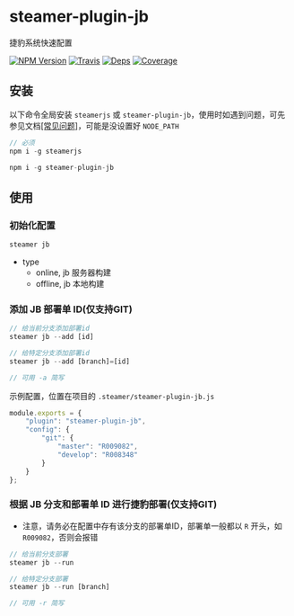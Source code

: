 # steamer-plugin-jb

捷豹系统快速配置

[![NPM Version](https://img.shields.io/npm/v/steamer-plugin-jb.svg?style=flat)](https://www.npmjs.com/package/steamer-plugin-jb)
[![Travis](https://img.shields.io/travis/steamerjs/steamer-plugin-jb.svg)](https://travis-ci.org/steamerjs/steamer-plugin-jb)
[![Deps](https://david-dm.org/steamerjs/steamer-plugin-jb.svg)](https://david-dm.org/steamerjs/steamer-plugin-jb)
[![Coverage](https://img.shields.io/coveralls/steamerjs/steamer-plugin-jb.svg)](https://coveralls.io/github/steamerjs/steamer-plugin-jb)

## 安装
以下命令全局安装 `steamerjs` 或 `steamer-plugin-jb`，使用时如遇到问题，可先参见文档[[常见问题]](https://steamerjs.github.io/docs/introduction/Steamer-QA.html)，可能是没设置好 `NODE_PATH`

```javascript
// 必须
npm i -g steamerjs

npm i -g steamer-plugin-jb
```

## 使用
### 初始化配置

```javascript
steamer jb
```

* type
	- online, jb 服务器构建
	- offline, jb 本地构建


### 添加 JB 部署单 ID(仅支持GIT)

```javascript
// 给当前分支添加部署id
steamer jb --add [id]

// 给特定分支添加部署id
steamer jb --add [branch]=[id]

// 可用 -a 简写 
```

示例配置，位置在项目的 `.steamer/steamer-plugin-jb.js`

```javascript
module.exports = {
    "plugin": "steamer-plugin-jb",
    "config": {
        "git": {
            "master": "R009082",
            "develop": "R008348"
        }
    }
};
```

### 根据 JB 分支和部署单 ID 进行捷豹部署(仅支持GIT)
* 注意，请务必在配置中存有该分支的部署单ID，部署单一般都以 `R` 开头，如 `R009082`，否则会报错

```javascript
// 给当前分支部署
steamer jb --run

// 给特定分支部署
steamer jb --run [branch]

// 可用 -r 简写
```
